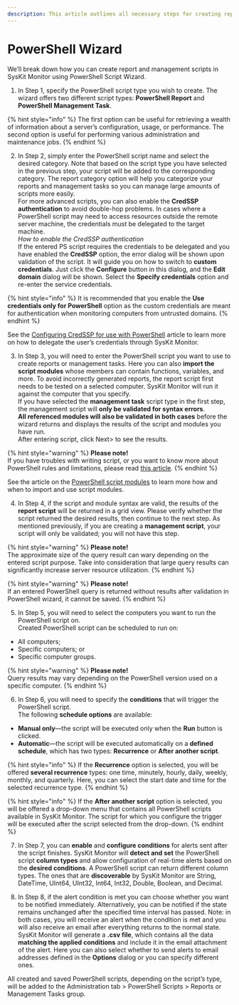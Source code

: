 ```yaml
---
description: This article outlines all necessary steps for creating report or management scripts and the successful administration of your Windows environments.
---
```


# PowerShell Wizard

We’ll break down how you can create report and management scripts in SysKit Monitor using PowerShell Script Wizard.

1.  In Step 1, specify the PowerShell script type you wish to create. The wizard offers two different script types: **PowerShell Report** and **PowerShell Management Task**.

{% hint style="info" %}
The first option can be useful for retrieving a wealth of information about a server’s configuration, usage, or performance. The second option is useful for performing various administration and maintenance jobs.
{% endhint %}

2.  In Step 2, simply enter the PowerShell script name and select the desired category. Note that based on the script type you have selected in the previous step, your script will be added to the corresponding category. The report category option will help you categorize your reports and management tasks so you can manage large amounts of scripts more easily.  
For more advanced scripts, you can also enable the **CredSSP authentication** to avoid double-hop problems. In cases where a PowerShell script may need to access resources outside the remote server machine, the credentials must be delegated to the target machine.  
_How to enable the CredSSP authentication_  
If the entered PS script requires the credentials to be delegated and you have enabled the **CredSSP** option, the error dialog will be shown upon validation of the script. It will guide you on how to switch to **custom credentials**. Just click the **Configure** button in this dialog, and the **Edit domain** dialog will be shown. Select the **Specify credentials** option and re-enter the service credentials.

{% hint style="info" %}
It is recommended that you enable the **Use credentials only for PowerShell** option as the custom credentials are meant for authentication when monitoring computers from untrusted domains.
{% endhint %}

See the [Configuring CredSSP for use with PowerShell](../../troubleshooting/credssp-for-use-with-powershell.md) article to learn more on how to delegate the user’s credentials through SysKit Monitor.

3.  In Step 3, you will need to enter the PowerShell script you want to use to create reports or management tasks. Here you can also **import the script modules** whose members can contain functions, variables, and more. To avoid incorrectly generated reports, the report script first needs to be tested on a selected computer. SysKit Monitor will run it against the computer that you specify.  
If you have selected the **management task** script type in the first step, the management script will **only be validated for syntax errors**.  
**All referenced modules will also be validated in both cases** before the wizard returns and displays the results of the script and modules you have run.  
After entering script, click Next&gt; to see the results.

{% hint style="warning" %}
**Please note!**  
If you have troubles with writing script, or you want to know more about PowerShell rules and limitations, please read [this article](https://docs.microsoft.com/en-us/powershell/scripting/overview?view=powershell-6).
{% endhint %}

See the article on the [PowerShell script modules](import-and-use-ps-script-modules.md) to learn more how and when to import and use script modules.

4.  In Step 4, if the script and module syntax are valid, the results of the **report script** will be returned in a grid view. Please verify whether the script returned the desired results, then continue to the next step. As mentioned previously, if you are creating a **management script**, your script will only be validated; you will not have this step.

{% hint style="warning" %}
**Please note!**  
The approximate size of the query result can wary depending on the entered script purpose. Take into consideration that large query results can significantly increase server resource utilization.
{% endhint %}

{% hint style="warning" %}
**Please note!**  
If an entered PowerShell query is returned without results after validation in PowerShell wizard, it cannot be saved.
{% endhint %}

5. In Step 5, you will need to select the computers you want to run the PowerShell script on.  
Created PowerShell script can be scheduled to run on:

* All computers;
* Specific computers; or
* Specific computer groups.

{% hint style="warning" %}
**Please note!**  
Query results may vary depending on the PowerShell version used on a specific computer.
{% endhint %}

6. In Step 6, you will need to specify the **conditions** that will trigger the PowerShell script.  
The following **schedule options** are available:

* **Manual only**—the script will be executed only when the **Run** button is clicked.
* **Automatic**—the script will be executed automatically on a **defined schedule**, which has two types: **Recurrence** or **After another script**.

{% hint style="info" %}
If the **Recurrence** option is selected, you will be offered **several recurrence** types: one time, minutely, hourly, daily, weekly, monthly, and quarterly. Here, you can select the start date and time for the selected recurrence type.
{% endhint %}

{% hint style="info" %}
If the **After another script** option is selected, you will be offered a drop-down menu that contains all PowerShell scripts available in SysKit Monitor. The script for which you configure the trigger will be executed after the script selected from the drop-down.
{% endhint %}

7.  In Step 7, you can **enable** and **configure conditions** for alerts sent after the script finishes. SysKit Monitor will **detect and set** the PowerShell script **column types** and allow configuration of real-time alerts based on the **desired conditions**. A PowerShell script can return different column types. The ones that are **discoverable** by SysKit Monitor are String, DateTime, UInt64, UInt32, Int64, Int32, Double, Boolean, and Decimal.

8.  In Step 8, if the alert condition is met you can choose whether you want to be notified immediately. Alternatively, you can be notified if the state remains unchanged after the specified time interval has passed. Note: in both cases, you will receive an alert when the condition is met and you will also receive an email after everything returns to the normal state.  
SysKit Monitor will generate a **.csv file**, which contains all the data **matching the applied conditions** and include it in the email attachment of the alert. Here you can also select whether to send alerts to email addresses defined in the **Options** dialog or you can specify different ones.

All created and saved PowerShell scripts, depending on the script’s type, will be added to the Administration tab &gt; PowerShell Scripts &gt; Reports or Management Tasks group.

